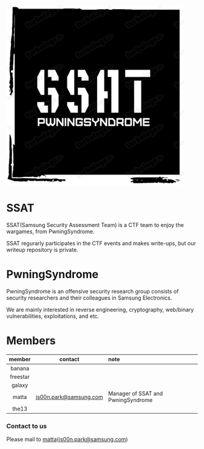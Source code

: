 ![img](ssat_logo_black.png)

# SSAT 

SSAT(Samsung Security Assessment Team) is a CTF team to enjoy the wargames, from PwningSyndrome.

SSAT regurarly participates in the CTF events and makes write-ups, but our writeup repository is private.

# PwningSyndrome

PwningSyndrome is an offensive security research group consists of security researchers and their colleagues in Samsung Electronics.

We are mainly interested in reverse engineering, cryptography, web/binary vulnerabilities, exploitations, and etc.

# Members

| member   | contact | note |
|:--------:|:-------:|:-----|
| banana   |         |      |
| freestar |         |      |
| galaxy   |         |      |
| matta    | js00n.park@samsung.com | Manager of SSAT and PwningSyndrome |
| the13    |         |      |



### Contact to us

Please mail to [matta](https://me.matta.kr)(js00n.park@samsung.com)
